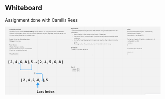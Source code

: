 ## Whiteboard

Assignment done with Camilla Rees

![Code Challenge 2](Screenshots/CodeChallenge2.png)